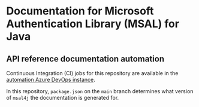 # Documentation for Microsoft Authentication Library (MSAL) for Java

## API reference documentation automation

Continuous Integration (CI) jobs for this repository are available in the [automation Azure DevOps instance](https://apidrop.visualstudio.com/Content%20CI/_build?definitionScope=%5CPROD%5CGitHub_MicrosoftDocs_microsoft-authentication-library-java).

In this repository, `package.json` on the `main` branch determines what version of `msal4j` the documentation is generated for.
